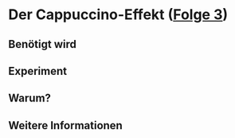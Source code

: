 # Der Cappuccino-Effekt ([Folge 3](http://minkorrekt.de/methodisch-inkorrekt-folge-3-musikalisch-fragwurdig/))

## Benötigt wird

## Experiment

## Warum?

## Weitere Informationen